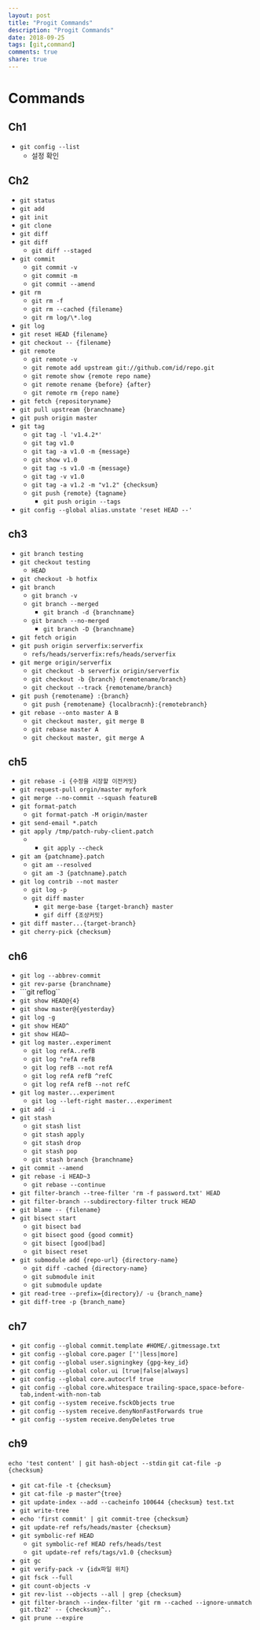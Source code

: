 ```yaml
---
layout: post
title: "Progit Commands"
description: "Progit Commands"
date: 2018-09-25
tags: [git,command]
comments: true
share: true
---
```


# Commands
## Ch1
- ```git config --list```  
  - 설정 확인

## Ch2
- ```git status```
- ```git add```
- ```git init```
- ```git clone```
- ```git diff```
- ```git diff```
  - ```git diff --staged```
- ```git commit```
  - ```git commit -v```
  - ```git commit -m```
  - ```git commit --amend```
- ```git rm```
  - ```git rm -f```
  - ```git rm --cached {filename}```
  - ```git rm log/\*.log```
- ```git log```
- ```git reset HEAD {filename}```
- ```git checkout -- {filename}```
- ```git remote```
  - ```git remote -v```
  - ```git remote add upstream git://github.com/id/repo.git```
  - ```git remote show {remote repo name}```
  - ```git remote rename {before} {after}```
  - ```git remote rm {repo name}```
- ```git fetch {repositoryname}```
- ```git pull upstream {branchname}```
- ```git push origin master```
- ```git tag```
  - ```git tag -l 'v1.4.2*'```
  - ```git tag v1.0 ```
  - ```git tag -a v1.0 -m {message}```
  - ```git show v1.0```
  - ```git tag -s v1.0 -m {message}```
  - ```git tag -v v1.0```
  - ```git tag -a v1.2 -m "v1.2" {checksum}```
  - ```git push {remote} {tagname}```
    - ```git push origin --tags```
- ```git config --global alias.unstate 'reset HEAD --'```

## ch3
- ```git branch testing```
- ```git checkout testing```
  - ```HEAD```
- ```git checkout -b hotfix```
- ```git branch```
  - ```git branch -v```
  - ```git branch --merged```
    - ```git branch -d {branchname}``` 
  - ```git branch --no-merged```
    - ```git branch -D {branchname}```
- ```git fetch origin```
- ```git push origin serverfix:serverfix```
  - ```refs/heads/serverfix:refs/heads/serverfix```
- ```git merge origin/serverfix```
  - ```git checkout -b serverfix origin/serverfix```
  - ```git checkout -b {branch} {remotename/branch}```
  - ```git checkout --track {remotename/branch}```
- ```git push {remotename} :{branch}```
  - ```git push {remotename} {localbracnh}:{remotebranch}```
- ```git rebase --onto master A B```
    - ```git checkout master, git merge B```
    - ```git rebase master A```
    - ```git checkout master, git merge A```

## ch5
- ```git rebase -i {수정을 시장할 이전커밋}```
- ```git request-pull orgin/master myfork```
- ```git merge --no-commit --squash featureB```
- ```git format-patch```
  - ```git format-patch -M origin/master```
- ```git send-email *.patch```
- ```git apply /tmp/patch-ruby-client.patch```
  - - ```git apply --check```   
- ```git am {patchname}.patch```
  - ```git am --resolved```
  - ```git am -3 {patchname}.patch```
- ```git log contrib --not master```
  - ```git log -p```
  - ```git diff master```
    - ```git merge-base {target-branch} master```
    - ```gif diff {조상커밋}```
- ```git diff master...{target-branch}```
- ```git cherry-pick {checksum}```

## ch6
- ```git log --abbrev-commit```
- ```git rev-parse {branchname}```
- ```git reflog``
- ```git show HEAD@{4}```
- ```git show master@{yesterday}```
- ```git log -g```
- ```git show HEAD^```
- ```git show HEAD~```
- ```git log master..experiment```
  - ```git log refA..refB```
  - ```git log ^refA refB```
  - ```git log refB --not refA```
  - ```git log refA refB ^refC```
  - ```git log refA refB --not refC```
- ```git log master...experiment```
  - ```git log --left-right master...experiment```
- ```git add -i```
- ```git stash```
  - ```git stash list```
  - ```git stash apply```
  - ```git stash drop```
  - ```git stash pop```
  - ```git stash branch {branchname}```
- ```git commit --amend```
- ```git rebase -i HEAD~3```
  - ```git rebase --continue```
- ```git filter-branch --tree-filter 'rm -f password.txt' HEAD```
- ```git filter-branch --subdirectory-filter truck HEAD```
- ```git blame -- {filename}```
- ```git bisect start```
  - ```git bisect bad```
  - ```git bisect good {good commit}```
  - ```git bisect [good|bad]```
  - ```git bisect reset```
- ```git submodule add {repo-url} {directory-name}```
  - ```git diff -cached {directory-name}```
  - ```git submodule init```
  - ```git submodule update```
- ```git read-tree --prefix={directory}/ -u {branch_name}```
- ```git diff-tree -p {branch_name}```

## ch7
- ```git config --global commit.template #HOME/.gitmessage.txt```
- ```git config --global core.pager [''|less|more]```
- ```git config --global user.signingkey {gpg-key_id}```
- ```git config --global color.ui [true|false|always]```
- ```git config --global core.autocrlf true```
- ```git config --global core.whitespace trailing-space,space-before-tab,indent-with-non-tab```
- ```git config --system receive.fsckObjects true```
- ```git config --system receive.denyNonFastForwards true```
- ```git config --system receive.denyDeletes true```

## ch9
```echo 'test content' | git hash-object --stdin```
```git cat-file -p {checksum}```
  - ```git cat-file -t {checksum}```
  - ```git cat-file -p master^{tree}```
- ```git update-index --add --cacheinfo 100644 {checksum} test.txt```
- ```git write-tree```
- ```echo 'first commit' | git commit-tree {checksum}```
- ```git update-ref refs/heads/master {checksum}```
- ```git symbolic-ref HEAD```
  - ```git symbolic-ref HEAD refs/heads/test```
  - ```git update-ref refs/tags/v1.0 {checksum}```
- ```git gc```
- ```git verify-pack -v {idx파일 위치}```
- ```git fsck --full```
- ```git count-objects -v```
- ```git rev-list --objects --all | grep {checksum}```
- ```git filter-branch --index-filter 'git rm --cached --ignore-unmatch git.tbz2' -- {checksum}^..```
- ```git prune --expire```
